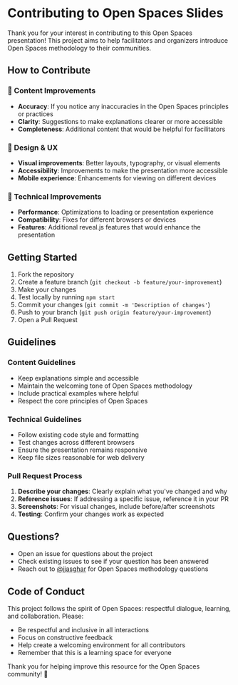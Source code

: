 # Contributing to Open Spaces Slides

Thank you for your interest in contributing to this Open Spaces presentation! This project aims to help facilitators and organizers introduce Open Spaces methodology to their communities.

## How to Contribute

### 📝 Content Improvements

- **Accuracy**: If you notice any inaccuracies in the Open Spaces principles or practices
- **Clarity**: Suggestions to make explanations clearer or more accessible
- **Completeness**: Additional content that would be helpful for facilitators

### 🎨 Design & UX

- **Visual improvements**: Better layouts, typography, or visual elements
- **Accessibility**: Improvements to make the presentation more accessible
- **Mobile experience**: Enhancements for viewing on different devices

### 🔧 Technical Improvements

- **Performance**: Optimizations to loading or presentation experience
- **Compatibility**: Fixes for different browsers or devices
- **Features**: Additional reveal.js features that would enhance the presentation

## Getting Started

1. Fork the repository
2. Create a feature branch (`git checkout -b feature/your-improvement`)
3. Make your changes
4. Test locally by running `npm start`
5. Commit your changes (`git commit -m 'Description of changes'`)
6. Push to your branch (`git push origin feature/your-improvement`)
7. Open a Pull Request

## Guidelines

### Content Guidelines

- Keep explanations simple and accessible
- Maintain the welcoming tone of Open Spaces methodology
- Include practical examples where helpful
- Respect the core principles of Open Spaces

### Technical Guidelines

- Follow existing code style and formatting
- Test changes across different browsers
- Ensure the presentation remains responsive
- Keep file sizes reasonable for web delivery

### Pull Request Process

1. **Describe your changes**: Clearly explain what you've changed and why
2. **Reference issues**: If addressing a specific issue, reference it in your PR
3. **Screenshots**: For visual changes, include before/after screenshots
4. **Testing**: Confirm your changes work as expected

## Questions?

- Open an issue for questions about the project
- Check existing issues to see if your question has been answered
- Reach out to [@jjasghar](https://github.com/jjasghar) for Open Spaces methodology questions

## Code of Conduct

This project follows the spirit of Open Spaces: respectful dialogue, learning, and collaboration. Please:

- Be respectful and inclusive in all interactions
- Focus on constructive feedback
- Help create a welcoming environment for all contributors
- Remember that this is a learning space for everyone

Thank you for helping improve this resource for the Open Spaces community! 🎉